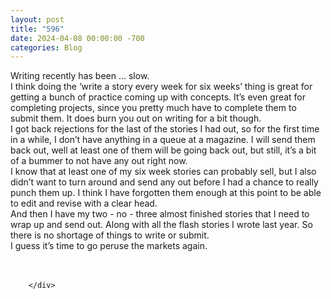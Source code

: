 ```yaml
---
layout: post
title: "596"
date: 2024-04-08 00:00:00 -700
categories: Blog
---
```


<div class="blog-content">
				<div class="paragraph"><span>Writing recently has been &hellip; slow.</span><br><span>I think doing the &lsquo;write a story every week for six weeks&rsquo; thing is great for getting a bunch of practice coming up with concepts. It&rsquo;s even great for completing projects, since you pretty much have to complete them to submit them. It does burn you out on writing for a bit though.</span><br><span>I got back rejections for the last of the stories I had out, so for the first time in a while, I don&rsquo;t have anything in a queue at a magazine. I will send them back out, well at least one of them will be going back out, but still, it&rsquo;s a bit of a bummer to not have any out right now.</span><br><span>I know that at least one of my six week stories can probably sell, but I also didn&rsquo;t want to turn around and send any out before I had a chance to really punch them up. I think I have forgotten them enough at this point to be able to edit and revise with a clear head.</span><br><span>And then I have my two - no - three almost finished stories that I need to wrap up and send out. Along with all the flash stories I wrote last year. So there is no shortage of things to write or submit.</span><br><span>I guess it&rsquo;s time to go peruse the markets again.&nbsp;</span><br><br>&#8203;</div>

		</div>
        